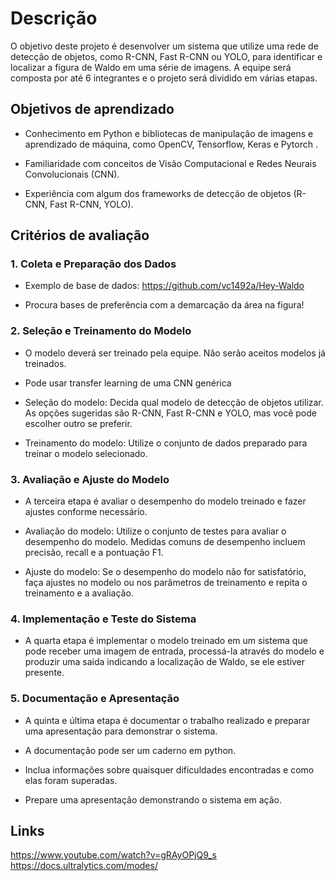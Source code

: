 # Descrição

O objetivo deste projeto é desenvolver um sistema que utilize uma rede de detecção de objetos, como R-CNN, Fast R-CNN ou YOLO, para identificar e localizar a figura de Waldo em uma série de imagens. A equipe será composta por até 6 integrantes e o projeto será dividido em várias etapas.

## Objetivos de aprendizado

* Conhecimento em Python e bibliotecas de manipulação de imagens e aprendizado de máquina, como OpenCV, Tensorflow, Keras e Pytorch .

* Familiaridade com conceitos de Visão Computacional e Redes Neurais Convolucionais (CNN).

* Experiência com algum dos frameworks de detecção de objetos (R-CNN, Fast R-CNN, YOLO).

## Critérios de avaliação

### 1. Coleta e Preparação dos Dados

* Exemplo de base de dados: <https://github.com/vc1492a/Hey-Waldo>

* Procura bases de preferência com a demarcação da área na figura!

### 2. Seleção e Treinamento do Modelo

* O modelo deverá ser treinado pela equipe. Não serão aceitos modelos já treinados.

* Pode usar transfer learning de uma CNN genérica

* Seleção do modelo: Decida qual modelo de detecção de objetos utilizar. As opções sugeridas são R-CNN, Fast R-CNN e YOLO, mas você pode escolher outro se preferir.

* Treinamento do modelo: Utilize o conjunto de dados preparado para treinar o modelo selecionado.  

### 3. Avaliação e Ajuste do Modelo

* A terceira etapa é avaliar o desempenho do modelo treinado e fazer ajustes conforme necessário.

* Avaliação do modelo: Utilize o conjunto de testes para avaliar o desempenho do modelo. Medidas comuns de desempenho incluem precisão, recall e a pontuação F1.

* Ajuste do modelo: Se o desempenho do modelo não for satisfatório, faça ajustes no modelo ou nos parâmetros de treinamento e repita o treinamento e a avaliação.

### 4. Implementação e Teste do Sistema

* A quarta etapa é implementar o modelo treinado em um sistema que pode receber uma imagem de entrada, processá-la através do modelo e produzir uma saída indicando a localização de Waldo, se ele estiver presente.

### 5. Documentação e Apresentação

* A quinta e última etapa é documentar o trabalho realizado e preparar uma apresentação para demonstrar o sistema.  

* A documentação pode ser um caderno em python.

* Inclua informações sobre quaisquer dificuldades encontradas e como elas foram superadas.

* Prepare uma apresentação demonstrando o sistema em ação.

## Links

<https://www.youtube.com/watch?v=gRAyOPjQ9_s>
<https://docs.ultralytics.com/modes/>
